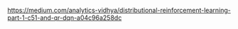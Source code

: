 https://medium.com/analytics-vidhya/distributional-reinforcement-learning-part-1-c51-and-qr-dqn-a04c96a258dc

